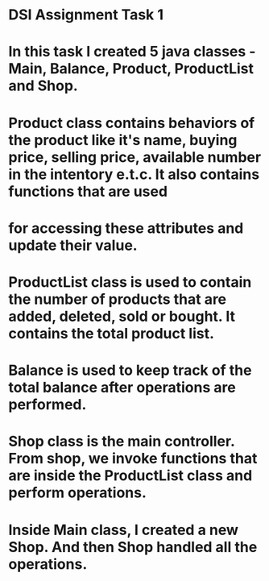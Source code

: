 # DSI Assignment Task 1
 
# In this task I created 5 java classes - Main, Balance, Product, ProductList and Shop.
# Product class contains behaviors of the product like it's name, buying price, selling price, available number in the intentory e.t.c. It also contains functions that are used 
# for accessing these attributes and update their value.
# ProductList class is used to contain the number of products that are added, deleted, sold or bought. It contains the total product list.
# Balance is used to keep track of the total balance after operations are performed.
# Shop class is the main controller. From shop, we invoke functions that are inside the ProductList class and perform operations.
# Inside Main class, I created a new Shop. And then Shop handled all the operations.
